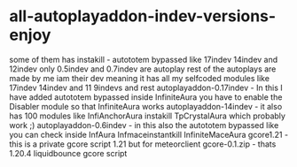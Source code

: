 # all-autoplayaddon-indev-versions-enjoy
some of them has instakill - autototem bypassed like 17indev 14indev and 12indev 
only 0.5indev and 0.7indev are autoplay rest of the autoplays are made by me iam their dev meaning it has all my selfcoded modules like 17indev 14indev and 11 9indevs and rest 
autoplayaddon-0.17indev - In this I have added autototem bypassed inside InfiniteAura you have to enable the Disabler module so that InfiniteAura works 
autoplayaddon-14indev - it also has 100 modules like InfiAnchorAura instakill TpCrystalAura which probably work ;)
autoplayaddon-0.6indev - in this also the autototem bypassed like you can check inside InfAura Infmaceinstantkill InfiniteMaceAura 
gcore1.21 - this is a private gcore script 1.21 but for meteorclient 
gcore-0.1.zip - thats 1.20.4 liquidbounce gcore script 
